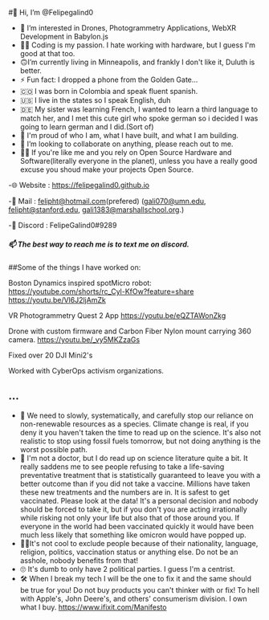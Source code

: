 #👋 Hi, I’m @Felipegalind0

- 👀 I’m interested in Drones, Photogrammetry Applications, WebXR Development in  Babylon.js
- 🧑‍💻 Coding is my passion. I hate working with hardware, but I guess I'm good at that too. 
-  🙃I’m currently living in Minneapolis, and frankly I don't like it, Duluth is better. 
-  ⚡ Fun fact: I dropped a phone from the Golden Gate...
-  🇨🇴 I was born in Colombia and speak fluent spanish. 
-  🇺🇸 I live in the states so I speak English, duh
-  🇩🇪 My sister was learning French, I wanted to learn a third language to match her, and I met this cute girl who spoke german so i decided I was going to learn german and I did.(Sort of) 
- 🧸 I'm proud of who I am, what I have built, and what I am building.
- 💞️ I’m looking to collaborate on anything, please reach out to me.
- 👊🏻 If you're like me and you rely on Open Source Hardware and Software(literally everyone in the planet), unless you have a really good excuse you shoud make your projects Open Source. 

-🌐 Website : https://felipegalind0.github.io

-📧 Mail : felipht@hotmail.com(prefered) (gali070@umn.edu, felipht@stanford.edu, gali1383@marshallschool.org.)

-👾 Discord : FelipeGalind0#9289

##### 📫 The best way to reach me is to text me on discord. 

##Some of the things I have worked on:

Boston Dynamics inspired spotMicro robot:
https://youtube.com/shorts/rc_Cyl-KfOw?feature=share
https://youtu.be/Vl6J2ljAmZk

VR Photogrammetry Quest 2 App
https://youtu.be/eQZTAWonZkg

Drone with custom firmware and Carbon Fiber Nylon mount carrying 360 camera.
https://youtu.be/_vy5MKZzaGs

Fixed over 20 DJI Mini2's 

Worked with CyberOps activism organizations. 
<!---
Felipegalind0/Felipegalind0 is a ✨ special ✨ repository because its `README.md` (this file) appears on your GitHub profile.
You can click the Preview link to take a look at your changes.
--->


## ...

- 🌲 We need to slowly, systematically, and carefully stop our reliance on non-renewable resources as a species. Climate change is real, if you deny it you haven't taken the time to read up on the science. It's also not realistic to stop using fossil fuels tomorrow, but not doing anything is the worst possible path. 
-  💉 I'm not a doctor, but I do read up on science literature quite a bit. It really saddens me to see people refusing to take a life-saving preventative treatment that is statistically guaranteed to leave you with a better outcome than if you did not take a vaccine. Millions have taken these new treatments and the numbers are in. It is safest to get vaccinated. Please look at the data! It's a personal decision and nobody should be forced to take it, but if you don't you are acting irrationally while risking not only your life but also that of those around you. If everyone in the world had been vaccinated quickly it would have been much less likely that something like omicron would have popped up. 
- ✌🏻It's not cool to exclude people because of their nationality, language, religion, politics, vaccination status or anything else. Do not be an asshole, nobody benefits from that!
- 🙄 It's dumb to only have 2 political parties. I guess I'm a centrist. 
- 🛠 When I break my tech I will be the one to fix it and the same should be true for you! Do not buy products you can't thinker with or fix! To hell with Apple's, John Deere's, and others' consumerism division. I own what I buy. 
https://www.ifixit.com/Manifesto